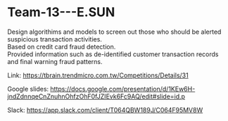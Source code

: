 # Team-13---E.SUN
Design algorithims and models to screen out those who should be alerted suspicious transaction activities. <br />
Based on credit card fraud detection. <br />
Provided information such as de-identified customer transaction records and final warning fraud patterns. <br />


Link: https://tbrain.trendmicro.com.tw/Competitions/Details/31 <br />

Google slides: https://docs.google.com/presentation/d/1KEw6H-jndZdnnqeCnZnuhnOhfzOhF0fJZIEvk6Fc9AQ/edit#slide=id.p <br />

Slack: https://app.slack.com/client/T064QBW189J/C064F95MV8W

